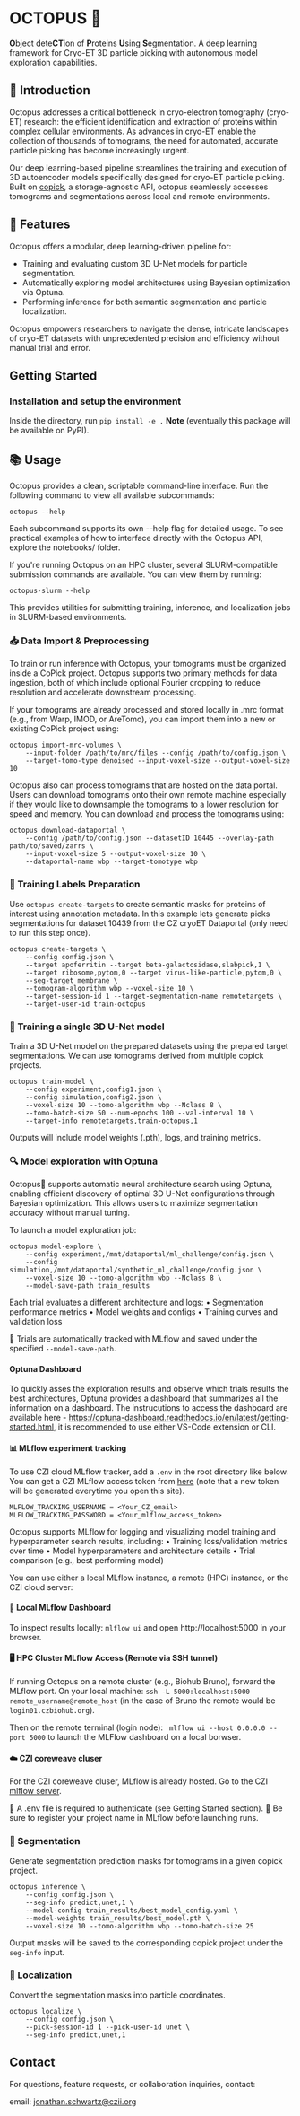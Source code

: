 # OCTOPUS 🐙
**O**bject dete**CT**ion of **P**roteins **U**sing **S**egmentation. A deep learning framework for Cryo-ET 3D particle picking with autonomous model exploration capabilities.

## 🚀 Introduction

Octopus addresses a critical bottleneck in cryo-electron tomography (cryo-ET) research: the efficient identification and extraction of proteins within complex cellular environments. As advances in cryo-ET enable the collection of thousands of tomograms, the need for automated, accurate particle picking has become increasingly urgent.

Our deep learning-based pipeline streamlines the training and execution of 3D autoencoder models specifically designed for cryo-ET particle picking. Built on [copick](https://github.com/copick/copick), a storage-agnostic API, octopus seamlessly accesses tomograms and segmentations across local and remote environments. 

## 🧩 Features

Octopus offers a modular, deep learning-driven pipeline for:
*	Training and evaluating custom 3D U-Net models for particle segmentation.
*	Automatically exploring model architectures using Bayesian optimization via Optuna.
*	Performing inference for both semantic segmentation and particle localization.

Octopus empowers researchers to navigate the dense, intricate landscapes of cryo-ET datasets with unprecedented precision and efficiency without manual trial and error.

## Getting Started
### Installation and setup the environment
Inside the directory, run `pip install -e .` 
**Note** (eventually this package will be available on PyPI).  

## 📚 Usage

Octopus provides a clean, scriptable command-line interface. Run the following command to view all available subcommands:
```
octopus --help
```
Each subcommand supports its own --help flag for detailed usage. To see practical examples of how to interface directly with the Octopus API, explore the notebooks/ folder.

If you're running Octopus on an HPC cluster, several SLURM-compatible submission commands are available. You can view them by running:
```
octopus-slurm --help
```
This provides utilities for submitting training, inference, and localization jobs in SLURM-based environments.

### 📥 Data Import & Preprocessing

To train or run inference with Octopus, your tomograms must be organized inside a CoPick project. Octopus supports two primary methods for data ingestion, both of which include optional Fourier cropping to reduce resolution and accelerate downstream processing.

If your tomograms are already processed and stored locally in .mrc format (e.g., from Warp, IMOD, or AreTomo), you can import them into a new or existing CoPick project using:

```
octopus import-mrc-volumes \
    --input-folder /path/to/mrc/files --config /path/to/config.json \
    --target-tomo-type denoised --input-voxel-size --output-voxel-size 10
```

Octopus also can process tomograms that are hosted on the data portal. Users can download tomograms onto their own remote machine especially if they would like to downsample the tomograms to a lower resolution for speed and memory. You can download and process the tomograms using:
```
octopus download-dataportal \
    --config /path/to/config.json --datasetID 10445 --overlay-path path/to/saved/zarrs \
    --input-voxel-size 5 --output-voxel-size 10 \
    --dataportal-name wbp --target-tomotype wbp 
```

### 📁 Training Labels Preparation  

Use `octopus create-targets` to create semantic masks for proteins of interest using annotation metadata. In this example lets generate picks segmentations for dataset 10439 from the CZ cryoET Dataportal (only need to run this step once). 
```
octopus create-targets \
    --config config.json \
    --target apoferritin --target beta-galactosidase,slabpick,1 \
    --target ribosome,pytom,0 --target virus-like-particle,pytom,0 \
    --seg-target membrane \
    --tomogram-algorithm wbp --voxel-size 10 \
    --target-session-id 1 --target-segmentation-name remotetargets \
    --target-user-id train-octopus
```

### 🧠 Training a single 3D U-Net model  
Train a 3D U-Net model on the prepared datasets using the prepared target segmentations. We can use tomograms derived from multiple copick projects. 
``` 
octopus train-model \
    --config experiment,config1.json \
    --config simulation,config2.json \
    --voxel-size 10 --tomo-algorithm wbp --Nclass 8 \
    --tomo-batch-size 50 --num-epochs 100 --val-interval 10 \
    --target-info remotetargets,train-octopus,1
```
Outputs will include model weights (.pth), logs, and training metrics.

### 🔍 Model exploration with Optuna

Octopus🐙 supports automatic neural architecture search using Optuna, enabling efficient discovery of optimal 3D U-Net configurations through Bayesian optimization. This allows users to maximize segmentation accuracy without manual tuning.

To launch a model exploration job:
```
octopus model-explore \
    --config experiment,/mnt/dataportal/ml_challenge/config.json \
    --config simulation,/mnt/dataportal/synthetic_ml_challenge/config.json \
    --voxel-size 10 --tomo-algorithm wbp --Nclass 8 \
    --model-save-path train_results
```
Each trial evaluates a different architecture and logs:
	•	Segmentation performance metrics
	•	Model weights and configs
	•	Training curves and validation loss

🔬 Trials are automatically tracked with MLflow and saved under the specified `--model-save-path`.

#### Optuna Dashboard

To quickly asses the exploration results and observe which trials results the best architectures, Optuna provides a dashboard that summarizes all the information on a dashboard. The instrucutions to access the dashboard are available here - https://optuna-dashboard.readthedocs.io/en/latest/getting-started.html, it is recommended to use either VS-Code extension or CLI. 
 
#### 📊 MLflow experiment tracking   

To use CZI cloud MLflow tracker, add a `.env` in the root directory like below. You can get a CZI MLflow access token from [here](https://mlflow.cw.use4-prod.si.czi.technology/api/2.0/mlflow/users/access-token) (note that a new token will be generated everytime you open this site).
```
MLFLOW_TRACKING_USERNAME = <Your_CZ_email>
MLFLOW_TRACKING_PASSWORD = <Your_mlflow_access_token>
```

Octopus supports MLflow for logging and visualizing model training and hyperparameter search results, including:
	•	Training loss/validation metrics over time
	•	Model hyperparameters and architecture details
	•	Trial comparison (e.g., best performing model)

You can use either a local MLflow instance, a remote (HPC) instance, or the CZI cloud server:

#### 🧪 Local MLflow Dashboard

To inspect results locally: `mlflow ui` and open http://localhost:5000 in your browser.

#### 🖥️ HPC Cluster MLflow Access (Remote via SSH tunnel)

If running Octopus on a remote cluster (e.g., Biohub Bruno), forward the MLflow port. 
On your local machine: 
 `ssh -L 5000:localhost:5000 remote_username@remote_host` (in the case of Bruno the remote would be `login01.czbiohub.org`). 
 
Then on the remote terminal (login node): ` mlflow ui --host 0.0.0.0 --port 5000` to launch the MLFlow dashboard on a local borwser.

#### ☁️ CZI coreweave cluser

For the CZI coreweave cluser, MLflow is already hosted. Go to the CZI [mlflow server](https://mlflow.cw.use4-prod.si.czi.technology/). 

🔐 A .env file is required to authenticate (see Getting Started section).
📁 Be sure to register your project name in MLflow before launching runs.

### 🔮 Segmentation
Generate segmentation prediction masks for tomograms in a given copick project.
```
octopus inference \
    --config config.json \
    --seg-info predict,unet,1 \
    --model-config train_results/best_model_config.yaml \
    --model-weights train_results/best_model.pth \
    --voxel-size 10 --tomo-algorithm wbp --tomo-batch-size 25
```
Output masks will be saved to the corresponding copick project under the `seg-info` input.

### 📍 Localization
Convert the segmentation masks into particle coordinates. 
```
octopus localize \
    --config config.json \
    --pick-session-id 1 --pick-user-id unet \
    --seg-info predict,unet,1
```

## Contact

For questions, feature requests, or collaboration inquiries, contact:

email: [jonathan.schwartz@czii.org](jonathan.schwartz@czii.org)



